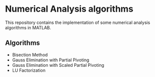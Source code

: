 # Numerical Analysis algorithms

This repository contains the implementation of some numerical analysis algorithms in MATLAB.

## Algorithms
- Bisection Method
- Gauss Elimination with Partial Pivoting
- Gauss Elimination with Scaled Partial Pivoting
- LU Factorization
